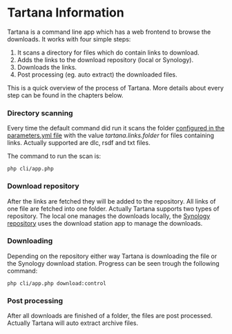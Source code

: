 # Tartana Information

Tartana is a command line app which has a web frontend to browse the downloads. It works with four simple steps:

1. It scans a directory for files which do contain links to download.
2. Adds the links to the download repository (local or Synology).
3. Downloads the links.
4. Post processing (eg. auto extract) the downloaded files.

This is a quick overview of the process of Tartana. More details about every step can be found in the chapters below.

### Directory scanning

Every time the default command did run it scans the folder [configured in the parameters.yml file](configuration.md) with the value *tartana.links.folder* for files containing links. Actually supported are dlc, rsdf and txt files.

The command to run the scan is:

`php cli/app.php`

### Download repository

After the links are fetched they will be added to the repository. All links of one file are fetched into one folder. Actually Tartana supports two types of repository. The local one manages the downloads locally, the [Synology repository](synology.md) uses the download station app to manage the downloads.

### Downloading

Depending on the repository either way Tartana is downloading the file or the Synology download station. Progress can be seen trough the following command:

`php cli/app.php download:control`

### Post processing

After all downloads are finished of a folder, the files are post processed. Actually Tartana will auto extract archive files.